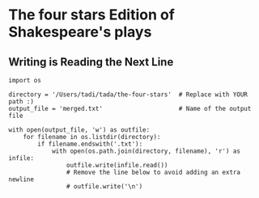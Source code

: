 # The four stars Edition of Shakespeare's plays 
## Writing is Reading the Next Line
```
import os

directory = '/Users/tadi/tada/the-four-stars'  # Replace with YOUR path :)
output_file = 'merged.txt'                     # Name of the output file

with open(output_file, 'w') as outfile:
    for filename in os.listdir(directory):
        if filename.endswith('.txt'):
            with open(os.path.join(directory, filename), 'r') as infile:
                outfile.write(infile.read())
                # Remove the line below to avoid adding an extra newline
                # outfile.write('\n')
```
